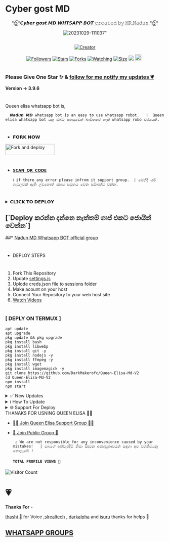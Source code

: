# Cyber gost MD

<p align="center"> 
<u>*ঔৣ͜͡҉
*𝘾𝙮𝙗𝙚𝙧 𝙜𝙤𝙨𝙩 𝙈𝘿 𝙒𝙃𝙏𝙎𝘼𝙋𝙋 𝘽𝙊𝙏 𝚌𝚛𝚎𝚊𝚝𝚎𝚍 𝚋𝚢 𝙼𝚁.𝙽𝚊𝚍𝚞𝚗 *ঔৣ͜͡҉
*</u>
</p>
<p align="center">
<img src="https://i.ibb.co/zhLzPxj/20231029-111037.png" alt="20231029-111037" border="0"></a>"
</p>
<p align="center">
  <a href="#"><img src="http://readme-typing-svg.herokuapp.com?color=d1fa02&center=true&vCenter=true&multiline=false&lines=Cyber+gost+MD+whatsapp+Bot" alt="">
</p>
<p align="center">
<a href="#"><img title="Creator" src="https://img.shields.io/badge/Creator-Mrnadun-red.svg?style=for-the-badge&logo=github"></a>
</p>
<p align="center">
<a href="https://github.com/Nadunsl?tab=followers"><img title="Followers" src="https://img.shields.io/github/followers/AlipBot?color=green&style=flat-square"></a>
<a href="https://github.com/Nadunsl/Cyber-gost-MD/stargazers/"><img title="Stars" src="https://img.shields.io/github/stars/Nadunsl/Cyber-gost-MD/?color=white&style=flat-square"></a>
<a href="https://github.com/Nadunsl/Cyber-gost-MD//network/members"><img title="Forks" src="https://img.shields.io/github/forks/Nadunsl/Cyber-gost-MD/?color=yellow&style=flat-square"></a>
<a href="https://github.com/Nadunsl/Cyber-gost-MD//watchers"><img title="Watching" src="https://img.shields.io/github/watchers/Nadunsl/Cyber-gost-MD/?label=Watchers&color=red&style=flat-square"></a>
<a href="https://github.com/Nadunsl/Cyber-gost-MD//"><img title="Size" src="https://img.shields.io/github/repo-size/AlipBot/Api-Alpis?style=flat-square&color=darkred"></a>
<a href="https://hits.seeyoufarm.com"><img src="https://hits.seeyoufarm.com/api/count/incr/badge.svg?url=https://github.com/Nadunsl/Cyber-gost-MD//%2Fhit-counter&count_bg=%2379C83D&title_bg=%23555555&icon=probot.svg&icon_color=%2304FF00&title=hits&edge_flat=false"/></a>
<a href="https://github.com/Nadunsl/Cyber-gost-MD//graphs/commit-activity"><img height="20" src="https://img.shields.io/badge/Maintained-No-red.svg"></a>&nbsp;&nbsp;
</p>

# 

### Please Give One Star ✨ & [follow for me notify my updates 💗](https://github.com/DarkMakerofc)
<b>Version -> 3.9.6</b>
# 
Queen elisa whatsapp bot is,

      𝙉𝙖𝙙𝙪𝙣 𝙈𝘿 whatsapp bot is an easy to use whatsapp robot.   |  Queen elisa whatsapp bot යනු ඔබට පහසුවෙන් බාවිතකර හැකි whatsapp robo වරයෙකි.

# 
* 𝗙𝗢𝗥𝗞 𝗡𝗢𝗪

<p align="left">
<a href="https://github.com/DarkMakerofc/Queen-Elisa-MD-V2/fork"><img align="center" src="https://telegra.ph/file/3514997e86c4bb12d8f67.png" alt="Fork and deploy" height="35" width="155" /></a>

# 

* [`𝗦𝗖𝗔𝗡 𝗤𝗥 𝗖𝗢𝗗𝗘`](https://replit.com/@MRNima/QUEEN-ELISA-MULTIAUTH-QR-SCANER)

      ℹ️ if there any error please infrom it support group.  | මෙහිදී යම් ගැටලුවක් ඇති උවහොත් සහය සමූහය වෙත සම්බන්ධ වන්න.
# 

<details>
<summary>𝗖𝗟𝗜𝗖𝗞 𝗧𝗢 𝗗𝗘𝗣𝗟𝗢𝗬</summary>


[`Deploy on Railway`](https://railway.app?referralCode=jDDNQq)

[`Deploy on Koyeb`](https://app.koyeb.com/)

[`Deploy on Mogenius`](https://studio.mogenius.com/)

[`Deploy on heroku`](https://heroku.com/deploy?template=https://github.com/DarkMakerofc/Queen-Elisa-MD-V2)

[`Deploy on Replit`](https://replit.com)

[`Deploy on Uffizzi`](https://www.uffizzi.com/)
</details>

## [`Deploy කරන්න දන්නෙ නැත්තම් ගෘප් එකට ජොයින් වෙන්න´]
  ##* [Nadun MD Whatsapp BOT official group ](https://chat.whatsapp.com/K0QjxaWwRdFCByYMYW9rxi)
  

   
   
   
# 
#
+ DEPLOY STEPS
# 
1. Fork This Repository 
2. Update [settings.js]()
3. Uplode creds.json file to sessions folder
4. Make acount on your host
5. Connect Your Repository to your web host site
6. [Watch Videos](http://youtube.com/mrnimaofc)
# 
# 
### [ DEPLY ON TERMUX ]
 ```   
apt update
apt upgrade
pkg update && pkg upgrade
pkg install bash
pkg install libwebp
pkg install git -y
pkg install nodejs -y 
pkg install ffmpeg -y 
pkg install wget
pkg install imagemagick -y
git clone https://github.com/DarkMakerofc/Queen-Elisa-Md-V2
cd Queen-Elisa-Md-V2
npm install
npm start
```
<details>
<summary>✅ New Updates</summary>

• Fix Youtube video and song not download error. 


<p>
</details>
<details>
<summary>ℹ️ How To Update </summary>
<p>
</details>
<details>
<summary>🌐 Support For Deploy </summary>
<p>
</details>
THANAKS FOR USNING QUEEN ELISA 💃💖

* [🧑‍💻 Join Queen Elisa Support Group 🧑‍💻](https://t.me/+Fc2vyKYBjFk3ZWZl)

* [🦄 Join Public Group 🦄](https://chat.whatsapp.com/BbIpvkRD4qP6xKckb8cpT0)

     
       ⚠️ We are not responsible for any inconvenience caused by your mistakes!   | ඔබගේ අත්වැරදීම් නිසා සිදුවන අපහසුතාවයන් සඳහා අප වගකිවයනු නොලැබේ !

  
  #### ```TOTAL PROFILE VIEWS 🧚```
![Visitor Count](https://profile-counter.glitch.me/DarkMakerofc/count.svg)

<h1>💗</h1> 
<b>Thanks For</b> -

 [thashi 💖]() for Voice ,[slrealtech](https://youtube.com/slrealtech) , [darkalpha](http://github.com/darkalphaxteam) and [isuru]() thanks for helps 💖

 ## [ WHATSAPP GROUPS ](https://github.com/DarkMakerofc/groups#README.md)
